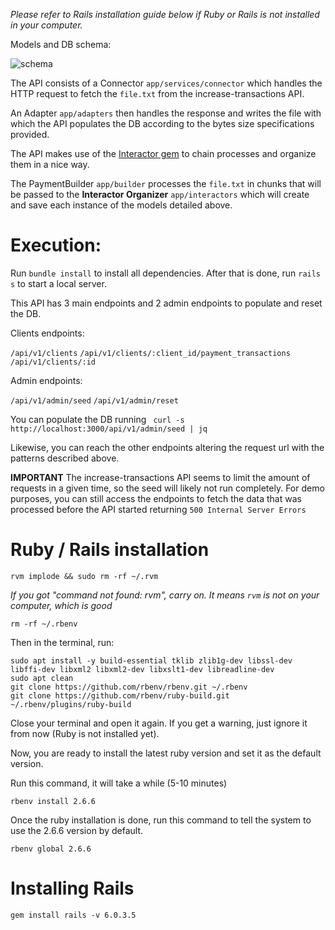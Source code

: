 _Please refer to Rails installation guide below if Ruby or Rails is not installed in your computer._

Models and DB schema:

![schema](https://user-images.githubusercontent.com/46629749/111673994-4c809100-87fa-11eb-9d0b-6aca6957dc57.jpeg)

The API consists of a Connector ```app/services/connector``` which handles the HTTP request to fetch the ```file.txt``` from the increase-transactions API.

An Adapter ```app/adapters``` then handles the response and writes the file with which the API populates the DB according to the bytes size specifications provided.

The API makes use of the [Interactor gem](https://github.com/collectiveidea/interactor)  to chain processes and organize them in a nice way.

The PaymentBuilder ```app/builder``` processes the ```file.txt``` in chunks that will be passed to the **Interactor Organizer** ```app/interactors``` which will create and save each instance of the models detailed above.


# Execution:

Run ```bundle install``` to install all dependencies.
After that is done, run ```rails s``` to start a local server.

This API has 3 main endpoints and 2 admin endpoints to populate and reset the DB.

Clients endpoints:

```/api/v1/clients```
```/api/v1/clients/:client_id/payment_transactions```
```/api/v1/clients/:id```

Admin endpoints:

```/api/v1/admin/seed```
```/api/v1/admin/reset```

You can populate the DB running ``` curl -s http://localhost:3000/api/v1/admin/seed | jq```

Likewise, you can reach the other endpoints altering the request url with the patterns described above.

**IMPORTANT** The increase-transactions API seems to limit the amount of requests in a given time, so the seed will likely not run completely. For demo purposes, you can still access the endpoints to fetch the data that was processed before the API started returning ```500 Internal Server Errors```



# Ruby / Rails installation

```
rvm implode && sudo rm -rf ~/.rvm
```

_If you got "command not found: rvm", carry on. It means `rvm` is not
on your computer, which is good_

```
rm -rf ~/.rbenv
```
Then in the terminal, run:
```
sudo apt install -y build-essential tklib zlib1g-dev libssl-dev libffi-dev libxml2 libxml2-dev libxslt1-dev libreadline-dev
sudo apt clean
git clone https://github.com/rbenv/rbenv.git ~/.rbenv
git clone https://github.com/rbenv/ruby-build.git ~/.rbenv/plugins/ruby-build
```

Close your terminal and open it again. If you get a warning, just ignore it from now (Ruby is not installed yet).

Now, you are ready to install the latest ruby version and set it as the default version.

Run this command, it will take a while (5-10 minutes)

```
rbenv install 2.6.6
```

Once the ruby installation is done, run this command to tell the system to use the 2.6.6 version by default.

```
rbenv global 2.6.6
```
# Installing Rails

```
gem install rails -v 6.0.3.5
```
